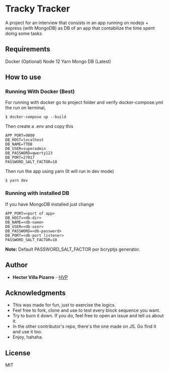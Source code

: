 # Tracky Tracker

A project for an interview that consists in an app running on nodejs + express (with MongoDB) as DB
of an app that contabilize the time spent doing some tasks

## Requirements

Docker (Optional)
Node 12
Yarn
Mongo DB (Latest)

## How to use

### Running With Docker (Best)

For running with docker go to project folder and verify docker-compose.yml the run on terminal,

```
$ docker-compose up --build
```

Then create a .env and copy this

```
APP_PORT=9000
DB_HOST=localhost
DB_NAME=TTDB
DB_USER=superadmin 
DB_PASSWORD=qwerty123 
DB_PORT=27017
PASSWORD_SALT_FACTOR=10
```

Then run the app using yarn (It will run in dev mode)

```
$ yarn dev
```

### Running with installed DB

If you have MongoDB installed just change

```
APP_PORT=<port of app>
DB_HOST=<db-dir>
DB_NAME=<db-name>
DB_USER=<db-user> 
DB_PASSWORD=<db-password> 
DB_PORT=<db-port listener>
PASSWORD_SALT_FACTOR=10
```

**Note:** Default PASSWORD_SALT_FACTOR por bcryptjs generator.
## Author

* **Hector Villa Pizarro** - [HVP](https://github.com/hvilla)

## Acknowledgments

* This was made for fun, just to exercise the logics.
* Feel free to fork, clone and use to test every block sequence you want.
* Try to burn it down. If you do, feel free to open an issue and tell us about it.
* In the other contributor's repo, there's the one made on JS. Go find it and use it too.
* Enjoy, hahaha.

## License

MIT

